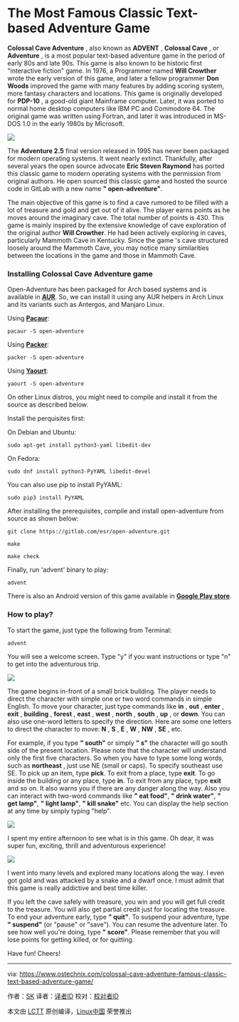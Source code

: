 The Most Famous Classic Text-based Adventure Game
======
**Colossal Cave Adventure** , also known as **ADVENT** , **Colossal Cave** , or **Adventure** , is a most popular text-based adventure game in the period of early 80s and late 90s. This game is also known to be historic first "interactive fiction" game. In 1976, a Programmer named **Will Crowther** wrote the early version of this game, and later a fellow programmer **Don Woods** improved the game with many features by adding scoring system, more fantasy characters and locations. This game is originally developed for **PDP-10** , a good-old giant Mainframe computer. Later, it was ported to normal home desktop computers like IBM PC and Commodore 64. The original game was written using Fortran, and later it was introduced in MS-DOS 1.0 in the early 1980s by Microsoft.

![](https://www.ostechnix.com/wp-content/uploads/2017/12/Colossal-Cave-Adventure-1.jpeg)

The **Adventure 2.5** final version released in 1995 has never been packaged for modern operating systems. It went nearly extinct. Thankfully, after several years the open source advocate **Eric Steven Raymond** has ported this classic game to modern operating systems with the permission from original authors. He open sourced this classic game and hosted the source code in GitLab with a new name **" open-adventure"**.

The main objective of this game is to find a cave rumored to be filled with a lot of treasure and gold and get out of it alive. The player earns points as he moves around the imaginary cave. The total number of points is 430. This game is mainly inspired by the extensive knowledge of cave exploration of the original author **Will Crowther**. He had been actively exploring in caves, particularly Mammoth Cave in Kentucky. Since the game 's cave structured loosely around the Mammoth Cave, you may notice many similarities between the locations in the game and those in Mammoth Cave.

### Installing Colossal Cave Adventure game

Open-Adventure has been packaged for Arch based systems and is available in [**AUR**][1]. So, we can install it using any AUR helpers in Arch Linux and its variants such as Antergos, and Manjaro Linux.

Using [**Pacaur**][2]:
```
pacaur -S open-adventure
```

Using [**Packer**][3]:
```
packer -S open-adventure
```

Using [**Yaourt**][4]:
```
yaourt -S open-adventure
```

On other Linux distros, you might need to compile and install it from the source as described below.

Install the perquisites first:

On Debian and Ubuntu:
```
sudo apt-get install python3-yaml libedit-dev
```

On Fedora:
```
sudo dnf install python3-PyYAML libedit-devel
```

You can also use pip to install PyYAML:
```
sudo pip3 install PyYAML
```

After installing the prerequisites, compile and install open-adventure from source as shown below:
```
git clone https://gitlab.com/esr/open-adventure.git
```
```
make
```
```
make check
```

Finally, run 'advent' binary to play:
```
advent
```

There is also an Android version of this game available in [**Google Play store**][5].

### How to play?

To start the game, just type the following from Terminal:
```
advent
```

You will see a welcome screen. Type "y" if you want instructions or type "n" to get into the adventurous trip.

![][6]

The game begins in-front of a small brick building. The player needs to direct the character with simple one or two word commands in simple English. To move your character, just type commands like **in** , **out** , **enter** , **exit** , **building** , **forest** , **east** , **west** , **north** , **south** , **up** , or **down**. You can also use one-word letters to specify the direction. Here are some one letters to direct the character to move: **N** , **S** , **E** , **W** , **NW** , **SE** , etc.

For example, if you type **" south"** or simply **" s"** the character will go south side of the present location. Please note that the character will understand only the first five characters. So when you have to type some long words, such as **northeast** , just use NE (small or caps). To specify southeast use SE. To pick up an item, type **pick**. To exit from a place, type **exit**. To go inside the building or any place, type **in**. To exit from any place, type **exit** and so on. It also warns you if there are any danger along the way. Also you can interact with two-word commands like **" eat food"**, **" drink water"**, **" get lamp"**, **" light lamp"**, **" kill snake"** etc. You can display the help section at any time by simply typing "help".

![][8]

I spent my entire afternoon to see what is in this game. Oh dear, it was super fun, exciting, thrill and adventurous experience!

![][9]

I went into many levels and explored many locations along the way. I even got gold and was attacked by a snake and a dwarf once. I must admit that this game is really addictive and best time killer.

If you left the cave safely with treasure, you win and you will get full credit to the treasure. You will also get partial credit just for locating the treasure. To end your adventure early, type **" quit"**. To suspend your adventure, type **" suspend"** (or "pause" or "save"). You can resume the adventure later. To see how well you're doing, type **" score"**. Please remember that you will lose points for getting killed, or for quitting.

Have fun! Cheers!



--------------------------------------------------------------------------------

via: https://www.ostechnix.com/colossal-cave-adventure-famous-classic-text-based-adventure-game/

作者：[SK][a]
译者：[译者ID](https://github.com/译者ID)
校对：[校对者ID](https://github.com/校对者ID)

本文由 [LCTT](https://github.com/LCTT/TranslateProject) 原创编译，[Linux中国](https://linux.cn/) 荣誉推出

[a]:https://www.ostechnix.com/author/sk/
[1]:https://aur.archlinux.org/packages/open-adventure/
[2]:https://www.ostechnix.com/install-pacaur-arch-linux/
[3]:https://www.ostechnix.com/install-packer-arch-linux-2/
[4]:https://www.ostechnix.com/install-yaourt-arch-linux/
[5]:https://play.google.com/store/apps/details?id=com.ecsoftwareconsulting.adventure430
[6]:https://www.ostechnix.com/wp-content/uploads/2017/12/Colossal-Cave-Adventure-2.png
[7]:http://www.ostechnix.com/wp-content/uploads/2017/12/Colossal-Cave-Adventure-2.png
[8]:http://www.ostechnix.com/wp-content/uploads/2017/12/Colossal-Cave-Adventure-3.png
[9]:http://www.ostechnix.com/wp-content/uploads/2017/12/Colossal-Cave-Adventure-1.png
